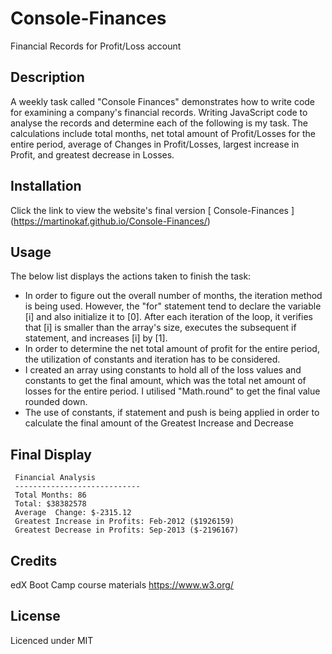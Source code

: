 # Console-Finances
Financial Records for Profit/Loss account 

## Description

A weekly task called "Console Finances" demonstrates how to write code for examining a company's financial records. Writing JavaScript code to analyse the records and determine each of the following is my task. The calculations include total months, net total amount of Profit/Losses for the entire period, average of Changes in Profit/Losses, largest increase in Profit, and greatest decrease in Losses.

## Installation

Click the link to view the website's final version [ Console-Finances ] (https://martinokaf.github.io/Console-Finances/) 

## Usage

The below list displays the actions taken to finish the task:
- In order to figure out the overall number of months, the iteration method is being used. However, the "for" statement tend to declare the variable [i] and also initialize it to [0]. After each iteration of the loop, it verifies that [i] is smaller than the array's size, executes the subsequent if statement, and increases [i] by [1].
- In order to determine the net total amount of profit for the entire period, the utilization of constants and iteration has to be considered.
- I created an array using constants to hold all of the loss values and constants to get the final amount, which was the total net amount of losses for the entire period. I utilised "Math.round" to get the final value rounded down.
- The use of constants, if statement and push is being applied in order to calculate the final amount of the Greatest Increase and Decrease

## Final Display 

 ```text
  Financial Analysis
  ----------------------------
  Total Months: 86
  Total: $38382578
  Average  Change: $-2315.12
  Greatest Increase in Profits: Feb-2012 ($1926159)
  Greatest Decrease in Profits: Sep-2013 ($-2196167)
  ```

## Credits

edX Boot Camp course materials 
https://www.w3.org/
 

## License

Licenced under MIT
